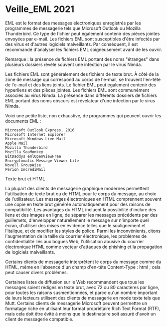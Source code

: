 # Veille_EML 2021

EML est le format des messages électroniques enregistrés par les programmes de messagerie tels que Microsoft Outlook ou Mozilla Thunderbird. 
Ce type de fichier peut également contenir des pièces jointes envoyées par e-mail. 
Les fichiers EML sont susceptibles d'être infectés par des virus et d'autres logiciels malveillants. 
Par conséquent, il est recommandé d'analyser les fichiers EML soigneusement avant de les ouvrir. 

Remarque : la présence de fichiers EML portant des noms "étranges" dans plusieurs dossiers révèle souvent une infection par le virus Nimda.

Les fichiers EML sont généralement des fichiers de texte brut. À côté de la zone de message qui correspond au corps de l'e-mail, 
se trouvent l'en-tête de l'e-mail et des liens joints. 
Le fichier EML peut également contenir des hyperliens et des pièces jointes. 
Les fichiers EML sont communément associés au virus Nimda. 
La présence dans différents dossiers de fichiers EML portant des noms obscurs est révélateur d'une infection par le virus Nimda.

Voici une petite liste, non exhaustive, de programmes qui peuvent ouvrir les documents EML :


    Microsoft Outlook Express, 2016
    Microsoft Internet Explorer
    Microsoft Windows Live Mail
    Apple Mail
    Mozilla Thunderbird
    Mozilla SeaMonkey
    BitDaddys emlOpenViewFree
    Encryptomatic Message Viewer Lite
    Novell GroupWise
    Perion IncrediMail

Texte brut et HTML

La plupart des clients de messagerie graphique modernes permettent l'utilisation de texte brut ou de HTML pour le corps du message, au choix de l'utilisateur. 
Les messages électroniques en HTML comprennent souvent une copie en texte brut générée automatiquement pour des raisons de compatibilité. 
Les avantages du HTML incluent la possibilité d'inclure des liens et des images en ligne, de séparer les messages précédents par des guillemets, 
d'envelopper naturellement le message sur n'importe quel écran, d'utiliser des mises en évidence telles que le soulignement et l'italique, et de modifier les styles de police. 
Parmi les inconvénients, citons l'augmentation de la taille du courrier électronique, les problèmes de confidentialité liés aux bogues Web, 
l'utilisation abusive du courrier électronique HTML comme vecteur d'attaques de phishing et la propagation de logiciels malveillants.

Certains clients de messagerie interprètent le corps du message comme du HTML, même en l'absence d'un champ d'en-tête Content-Type : 
html ; cela peut causer divers problèmes.

Certaines listes de diffusion sur le Web recommandent que tous les messages soient rédigés en texte brut, 
avec 72 ou 80 caractères par ligne, pour toutes les raisons susmentionnées, et parce qu'un nombre important de leurs lecteurs utilisent des clients de messagerie 
en mode texte tels que Mutt. Certains clients de messagerie Microsoft peuvent permettre un formatage riche en utilisant 
leur format propriétaire Rich Text Format (RTF), mais cela doit être évité à moins que le destinataire soit assuré d'avoir un client de messagerie compatible. 
